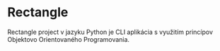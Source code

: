 # Rectangle
Rectangle project v jazyku Python je CLI aplikácia s využitím princípov Objektovo Orientovaného Programovania.
